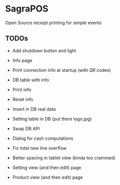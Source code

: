 # SagraPOS

Open Source receipt printing for simple events

## TODOs
* Add shutdown button and light
* Info page
* Print connection info at startup (with QR codes)
* DB table with info
* Print info 
* Reset info
* Insert in DB real data

* Setting table in DB (put there logo.jpg)
* Swap DB API
* Dialog for cash computations
* Fix total new line overflow
* Better spacing in tablet view (kinda too crammed)
* Setting view (and then edit) page
* Product view (and then edit) page

